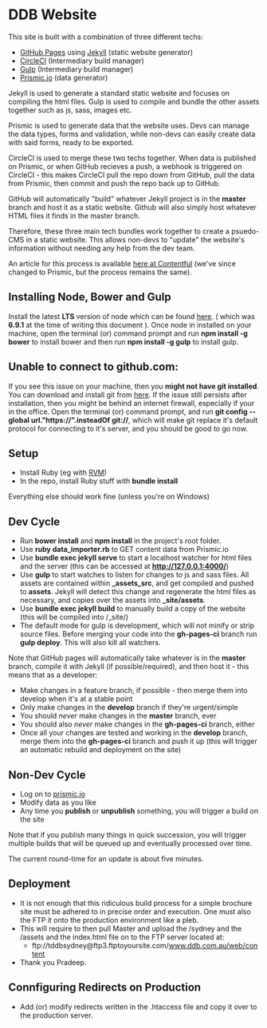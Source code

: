 # DDB Website

This site is built with a combination of three different techs:

- [GitHub Pages](https://pages.github.com/) using [Jekyll](https://jekyllrb.com/) (static website generator)
- [CircleCI](https://circleci.com/) (Intermediary build manager)
- [Gulp](http://gulpjs.com/) (Intermediary build manager)
- [Prismic.io](https://prismic.io/) (data generator)

Jekyll is used to generate a standard static website and focuses on compiling the html files.
Gulp is used to compile and bundle the other assets together such as js, sass, images etc.

Prismic is used to generate data that the website uses. Devs can manage the data types, forms and validation, while non-devs can easily create data with said forms, ready to be exported.

CircleCI is used to merge these two techs together. When data is published on Prismic, or when GitHub recieves a push, a webhook is triggered on CircleCI - this makes CircleCI pull the repo down from GitHub, pull the data from Prismic, then commit and push the repo back up to GitHub.

GitHub will automatically "build" whatever Jekyll project is in the __master__ branch and host it as a static website. Github will also simply host whatever HTML files it finds in the master branch.

Therefore, these three main tech bundles work together to create a psuedo-CMS in a static website. This allows non-devs to "update" the website's information without needing any help from the dev team.

An article for this process is available [here at Contentful](https://www.contentful.com/developers/docs/ruby/tutorials/automated-rebuild-and-deploy-with-circleci-and-webhooks/) (we've since changed to Prismic, but the process remains the same).

## Installing Node, Bower and Gulp

Install the latest **LTS** version of node which can be found [here](https://nodejs.org/en/). ( which was **6.9.1** at the time of writing this document ). Once node in installed on your machine, open the terminal (or) command prompt and run **npm install -g bower** to install bower and then run **npm install -g gulp** to install gulp.

## Unable to connect to github.com:

If you see this issue on your machine, then you **might not have git installed**. You can download and install git from [here](https://git-scm.com/downloads). If the issue still persists after installation, then you might be behind an internet firewall, especially if your in the office. Open the terminal (or) command prompt, and run **git config --global url."https://".insteadOf git://**, which will make git replace it's default protocol for connecting to it's server, and you should be good to go now.

## Setup

- Install Ruby (eg with [RVM](https://rvm.io/))
- In the repo, install Ruby stuff with **bundle install**

Everything else should work fine (unless you're on Windows)

## Dev Cycle
- Run **bower install** and **npm install** in the project's root folder.
- Use **ruby data_importer.rb** to GET content data from Prismic.io
- Use **bundle exec jekyll serve** to start a localhost watcher for html files and the server (this can be accessed at **http://127.0.0.1:4000/**)
- Use **gulp** to start watches to listen for changes to js and sass files. All assets are contained within **_assets_src**, and get compiled and pushed to **assets**. Jekyll will detect this change and regenerate the html files as necessary, and copies over the assets into **_site/assets**.
- Use **bundle exec jekyll build** to manually build a copy of the website (this will be compiled into /_site/)
- The default mode for gulp is development, which will not minify or strip source files. Before merging your code into the **gh-pages-ci** branch run **gulp deploy**. This will also kill all watchers.

Note that GitHub pages will automatically take whatever is in the **master** branch, compile it with Jekyll (if possible/required), and then host it - this means that as a developer:

- Make changes in a feature branch, if possible - then merge them into develop when it's at a stable point
- Only make changes in the **develop** branch if they're urgent/simple
- You should _never_ make changes in the **master** branch, ever
- You should also _never_ make changes in the **gh-pages-ci** branch, either
- Once all your changes are tested and working in the **develop** branch, merge them into the **gh-pages-ci** branch and push it up (this will trigger an automatic rebuild and deployment on the site)

## Non-Dev Cycle

- Log on to [prismic.io](https://prismic.io/)
- Modify data as you like
- Any time you **publish** or **unpublish** something, you will trigger a build on the site

Note that if you publish many things in quick succession, you will trigger multiple builds that will be queued up and eventually processed over time.

The current round-time for an update is about five minutes.

## Deployment
- It is not enough that this ridiculous build process for a simple brochure site must be adhered to in precise order and execution. One must also the FTP it onto the production environment like a pleb.
- This will require to then pull Master and upload the /sydney and the /assets and the index.html file on to the FTP server located at:
    - ftp://tddbsydney@<LOOK ME UP>ftp3.ftptoyoursite.com/www.ddb.com.au/web/content
- <SARCASM>Thank you Pradeep.</SARCASM>

## Connfiguring Redirects on Production

- Add (or) modify redirects written in the .htaccess file and copy it over to the production server.
